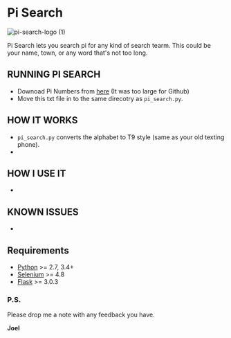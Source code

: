 # Pi Search

![pi-search-logo (1)](https://github.com/joel-1080p/pi_search/assets/156847809/ef0a1e1d-2625-4a72-9bea-7aeaf6004981)

Pi Search lets you search pi for any kind of search tearm.
This could be your name, town, or any word that's not too long.

## RUNNING PI SEARCH
- Downoad Pi Numbers from [here](https://pi2e.ch/blog/wp-content/uploads/2017/03/pi_dec_1m.txt) (It was too large for Github)
- Move this txt file in to the same direcotry as `pi_search.py`.
  
## HOW IT WORKS
- `pi_search.py` converts the alphabet to T9 style (same as your old texting phone).
- 

## HOW I USE IT
- 

## KNOWN ISSUES
- 

## Requirements

-   [Python](https://www.python.org) \>= 2.7, 3.4+
-   [Selenium](https://www.selenium.dev/) \>= 4.8
-   [Flask](https://flask.palletsprojects.com/en/3.0.x/) \>= 3.0.3

### P.S.

Please drop me a note with any feedback you have.

**Joel**
